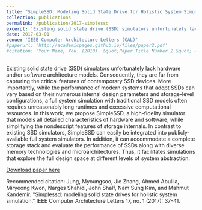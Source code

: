 ```yaml
---
title: "SimpleSSD: Modeling Solid State Drive for Holistic System Simulation"
collection: publications
permalink: /publication/2017-simplessd
excerpt: 'Existing solid state drive (SSD) simulators unfortunately lack hardware and/or software architecture models. Consequently, they are far from capturing the critical features of contemporary SSD devices. More importantly, while the performance of modern systems that adopt SSDs can vary based on their numerous internal design parameters and storage-level configurations, a full system simulation with traditional SSD models often requires unreasonably long runtimes and excessive computational resources. In this work, we propose SimpleSSD, a high-fidelity simulator that models all detailed characteristics of hardware and software…'
date: 2017-03-01
venue: 'IEEE Computer Architecture Letters (CAL)'
#paperurl: 'http://academicpages.github.io/files/paper2.pdf'
#citation: 'Your Name, You. (2010). &quot;Paper Title Number 2.&quot; <i>Journal 1</i>. 1(2).'
---
```

Existing solid state drive (SSD) simulators unfortunately lack hardware and/or software architecture models. Consequently, they are far from capturing the critical features of contemporary SSD devices. More importantly, while the performance of modern systems that adopt SSDs can vary based on their numerous internal design parameters and storage-level configurations, a full system simulation with traditional SSD models often requires unreasonably long runtimes and excessive computational resources. In this work, we propose SimpleSSD, a high-fidelity simulator that models all detailed characteristics of hardware and software, while simplifying the nondescript features of storage internals. In contrast to existing SSD simulators, SimpleSSD can easily be integrated into publicly-available full system simulators. In addition, it can accommodate a complete storage stack and evaluate the performance of SSDs along with diverse memory technologies and microarchitectures. Thus, it facilitates simulations that explore the full design space at different levels of system abstraction.

[Download paper here](https://arxiv.org/pdf/1705.06419.pdf)

Recommended citation: Jung, Myoungsoo, Jie Zhang, Ahmed Abulila, Miryeong Kwon, Narges Shahidi, John Shalf, Nam Sung Kim, and Mahmut Kandemir. "Simplessd: modeling solid state drives for holistic system simulation." IEEE Computer Architecture Letters 17, no. 1 (2017): 37-41.
